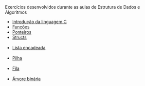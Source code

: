 Exercícios desenvolvidos durante as aulas de Estrutura de Dados e Algoritmos
<ul>
  <li><a href="https://github.com/estermmorales/EDA/tree/main/exercicios_aula/introdutorios">Introdução da linguagem C</a></li>
  <li><a href="https://github.com/estermmorales/EDA/tree/main/exercicios_aula/funcoes">Funções</a></li>
  <li><a href="https://github.com/estermmorales/EDA/tree/main/exercicios_aula/ponteiros">Ponteiros</a></li>
  <li><a href="https://github.com/estermmorales/EDA/tree/main/exercicios_aula/structs">Structs</a></li><br>
  <li><a href="https://github.com/estermmorales/EDA/tree/main/exercicios_aula/lista-encadeada">Lista encadeada</a></li><br>
  <li><a href="https://github.com/estermmorales/EDA/tree/main/exercicios_aula/pilha">Pilha</a></li><br>
  <li><a href="https://github.com/estermmorales/EDA/tree/main/exercicios_aula/fila">Fila</a></li><br>
  <li><a href="https://github.com/estermmorales/EDA/tree/main/exercicios_aula/arvore-binaria">Árvore binária</a></li><br>
</ul>
